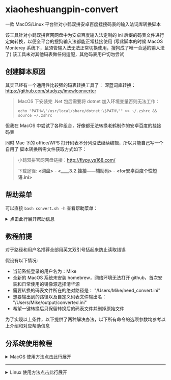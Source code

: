 # xiaoheshuangpin-convert
一款 MacOS/Linux 平台针对小鹤双拼安卓百度挂接码表的输入法词库转换脚本

该工具针对小鹤双拼官网网盘中为安卓百度输入法定制的 ini 后缀的码表文件进行定向转换，以便全平台的搜狗输入法都能正常挂接使用
(写此脚本的时候 MacOS Monterey 系统下，鼠须管输入法无法正常切换使用，搜狗成了唯一合适的输入法了)
该工具未对其他码表做任何适配，其他码表用户切勿尝试

## 创建脚本原因

其实已经有一个通用性比较强的码表转换工具了：
深蓝词库转换： https://github.com/studyzy/imewlconverter

>MacOS 下安装完 .Net 包后需要将 dotnet 加入环境变量否则无法工作：
>
>`echo "PATH=\"/usr/local/share/dotnet:\$PATH\"" >> ~/.zshrc && source ~/.zshrc`

但我在 MacOS 中尝试了各种组合，好像都无法转换老鹤制作的安卓百度的挂接码表

同时 Mac 下的 office/WPS 打开码表不分列没法继续编辑，所以只能自己写一个自用了
脚本转换所需文件获取方式如下：

>小鹤双拼官网网盘链接：http://flypy.ys168.com/
>
>下载途径: **<网盘>** - **<____3.2.挂接——辅助码>** - **<for安卓百度个性短语.ini>**

## 帮助菜单

可以直接 `bash convert.sh -h` 查看帮助菜单：

<details>
  <summary>点击此行展开帮助信息</summary>

```shell
MacOS/Linux 小鹤双拼码表转换工具
该工具针对以下码表文件进行定向转换，
以便全平台的搜狗输入法都能正常挂接使用
该工具未对其他码表做任何适配，其他码表用户切勿尝试
小鹤双拼官网网盘链接：http://flypy.ys168.com/
网盘 - ____3.2.挂接——辅助码 - for安卓百度个性短语.ini

已适配系统：MacOS/Ubuntu/Debian

可选选项及用法：
-u | --username                 (MacOS 必填)该选项用于指定当前桌面登录的用户名，
                                并与终端中脚本运行时的用户进行比对，
                                防止出现权限错误、环境变量注入错误等问题
                                仅限 MacOS 必填，Linux 无此功能
                                举例：
                                    -u "测试 yes"
                                    --username "Mike"

-s | --speedlink                (MacOS 选填)利用国内github镜像站加速依赖环境的下载
                                内置国内加速源：
                                tsinghua (清华源) <- 推荐
                                ghproxy (公共github加速)
                                仅限 MacOS 有效，Linux 无此功能
                                举例：
                                    -s tsinghua

输入输出文件有两种方案：绝对路径组合 或 文件名组合，每一种组合都包括了对应的输入输出方式，只能二选一
绝对路径组合：
-i | --inputfile                (二选一必填)该选项用于指定需要转换的文件对应的绝对路径
                                如果文件名或路径存在中文路径，请用英文双引号括起来
                                建议选择纯英文路径！
                                一旦使用，则必须且只能和 --outputfile 搭配使用
                                举例：
                                    -i /Users/"做个人吧"/data/"for安卓百度个性短语.ini"
                                    --inputfile /Users/Mike/need_converted.ini

-o | --outputfile               (二选一必填)该选项用于指定转换后的文件对应的绝对路径
                                注意事项和举例等同于 --inputfile
                                一旦使用，则必须且只能和 --inputfile 搭配使用

文件名组合：
-I | --inputfilename            (二选一必填)该选项的参数必须是单纯的文件名
                                利用 MacOS 独有的 Spotslight 或 linux 的 locate
                                实现快速定位需转换的码表文件，当出现重复文件时会停止运行并警告
                                该选项一旦使用，则必须且只能和 --outputfilename 搭配使用
                                建议改成英文名再使用，最好用英文双引号括起来
                                举例：
                                    -I "for安卓百度个性短语.ini"
                                    --inputfilename "test.ini"

-O | --outputfilename           (二选一必填)该选项用于指定生成的码表文件名，默认和需转换文件同路径
                                用法和注意事项等同于 --inputfilename

--check                         (选填)该选项无后续参数，会自动检查转换所需依赖并给出结果以供检查
-c | --clean                    (选填)该选项无后续参数，会删掉原始未转换的码表文件
-h | --help                     该选项无后续参数，使用后将打印帮助信息并退出脚本
```

</details>

## 教程前提

对于路径和用户名推荐全部用英文双引号括起来防止读取错误

假设有以下情况:
- 当前系统登录的用户名为：Mike
- 全新的 MacOS 系统未安装 homebrew，网络环境无法打开 github，首次安装和日常使用的镜像源选择清华源
- 需要转换的码表文件所在的绝对路径是： "/Users/Mike/need_convert.ini"
- 想要输出到的路径以及自定义码表文件输出名： "/Users/Mike/output/converted.ini"
- 希望一键转换后只保留转换后的码表文件并删掉原始文件

为了实现以上条件，以下提供了两种解决办法，以下所有命令的选项参数均参考以上介绍和对应帮助信息

## 分系统使用教程

<details>
  <summary>MacOS 使用方法点击此行展开</summary>

### 0. MacOS 全程在非 root 环境下操作

### 1. 下载项目

根据网络情况二选一：

```bash
# github 使用请确定你的网络能打开 github
git clone https://github.com/mylovesaber/xiaoheshuangpin-convert.git && cd xiaoheshuangpin-convert

# 国内用户请使用以下命令运行
git clone https://gitee.com/mylovesaber/xiaoheshuangpin-convert.git && cd xiaoheshuangpin-convert
```

### 2. 检查环境

事先进行测试，看看环境依赖是否满足、输入输出路径是否正确(**具体参数请自行更改**)：

```bash
# 绝对路径方案：
bash ./convert.sh -u "Mike" -s tsinghua -i "/Users/Mike/need_convert.ini" -o "/Users/Mike/output/converted.ini" --check

# 文件名方案：
bash ./convert.sh -u "Mike" -s tsinghua -I "need_convert.ini" -O "converted.ini" --check
```

### 3. 转换码表
#### 3.1 绝对路径方案

```bash
bash ./convert.sh -u "Mike" -s tsinghua -i "/Users/Mike/need_convert.ini" -o "/Users/Mike/output/converted.ini" -c
```

#### 3.2 文件名方案

 MacOS 下利用 Spotslight 的专用工具 mdfind 实现瞬间精准定位，所以如果你不了解绝对路径如何获取的话，可以直接使用文件名作为输入源，脚本会自动查找对应绝对路径并完成转换，如果存在重名情况会自动报错并退出，届时则需要你手动删掉其他同名文件再运行脚本，所以请确保输入名和转换后的文件名都是独一无二的，由于没有指定路径所以默认生成的文件和需要转换的源文件在同一个目录下：

 ```bash
bash ./convert.sh -u "Mike" -s tsinghua -I "need_convert.ini" -O "converted.ini" -c
 ```

</details>

---

<details>
  <summary>Linux 使用方法点击此行展开</summary>

### 0. Linux 全程在 root 环境下操作

提权三种方式：
1. `su` 前提是曾经切换到 root 下并设置了密码，否则无法登录
2. `sudo -i` 当前用户的登录密码
3. 在后文所有命令前面加上 `sudo` 字样，首次运行命令的时候会提示输入密码并回车即可

以下所有命令默认已执行第一第二种提权方式进入 root 权限了

### 1. 下载项目

根据网络情况二选一：

```bash
# github 使用请确定你的网络能打开 github
git clone https://github.com/mylovesaber/xiaoheshuangpin-convert.git && cd xiaoheshuangpin-convert

# 国内用户请使用以下命令运行
git clone https://gitee.com/mylovesaber/xiaoheshuangpin-convert.git && cd xiaoheshuangpin-convert
```

### 2. 检查环境

事先进行测试，看看环境依赖是否满足、输入输出路径是否正确(**具体参数请自行更改**)：

```bash
# 绝对路径方案：
bash ./convert.sh -i "/Users/Mike/need_convert.ini" -o "/Users/Mike/output/converted.ini" --check

# 文件名方案：
bash ./convert.sh -I "need_convert.ini" -O "converted.ini" --check
```

### 3. 转换码表
#### 3.1 绝对路径方案

```bash
bash ./convert.sh -i "/Users/Mike/need_convert.ini" -o "/Users/Mike/output/converted.ini" -c
```

#### 3.2 文件名方案

Linux 下使用 locate 命令实现瞬间精准定位，但之前会创建或更新数据库，所以会有一段时间形似无响应，切勿手动停止脚本运行。如果你不了解绝对路径如何获取的话，可以直接使用文件名作为输入源，脚本会自动查找对应绝对路径并完成转换，如果存在重名情况会自动报错并退出，届时则需要你手动删掉其他同名文件再运行脚本，所以请确保输入名和转换后的文件名都是独一无二的，由于没有指定路径所以默认生成的文件和需要转换的源文件在同一个目录下：

 ```bash
bash ./convert.sh -I "need_convert.ini" -O "converted.ini" -c
 ```

</details>
